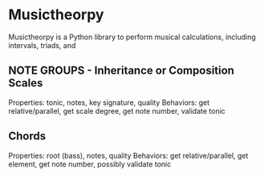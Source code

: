 # Musictheorpy

Musictheorpy is a Python library to perform musical calculations,
including intervals, triads, and 

NOTE GROUPS - Inheritance or Composition
Scales
------
Properties: tonic, notes, key signature, quality
Behaviors: get relative/parallel, get scale degree, get note number, validate tonic

Chords
------
Properties: root (bass), notes, quality
Behaviors: get relative/parallel, get element, get note number, possibly validate tonic
